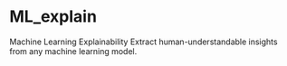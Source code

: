 # ML_explain
Machine Learning Explainability
Extract human-understandable insights from any machine learning model.
